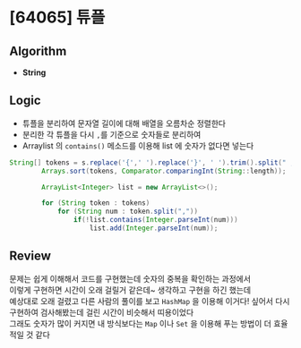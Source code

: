 # [64065] 튜플
## Algorithm
- **String**
## Logic
- 튜플을 분리하여 문자열 길이에 대해 배열을 오름차순 정렬한다
- 분리한 각 튜플을 다시 `,`를 기준으로 숫자들로 분리하여
- Arraylist 의 `contains()` 메소드를 이용해 list 에 숫자가 없다면 넣는다

```java
String[] tokens = s.replace('{',' ').replace('}', ' ').trim().split(" , ");
        Arrays.sort(tokens, Comparator.comparingInt(String::length));

        ArrayList<Integer> list = new ArrayList<>();

        for (String token : tokens)
            for (String num : token.split(","))
                if(!list.contains(Integer.parseInt(num)))
                    list.add(Integer.parseInt(num));
```

## Review
문제는 쉽게 이해해서 코드를 구현했는데 숫자의 중복을 확인하는 과정에서  
이렇게 구현하면 시간이 오래 걸릴거 같은데~ 생각하고 구현을 하긴 했는데  
예상대로 오래 걸렸고 다른 사람의 풀이를 보고 `HashMap` 을 이용해 이거다! 싶어서 
다시 구현하여 검사해봤는데 걸린 시간이 비슷해서 띠용이었다  
그래도 숫자가 많이 커지면 내 방식보다는 `Map` 이나 `Set` 을 이용해 푸는 방법이 더 효율적일 것 같다
